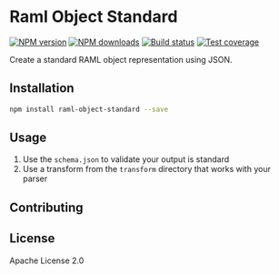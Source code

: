 # Raml Object Standard

[![NPM version][npm-image]][npm-url]
[![NPM downloads][downloads-image]][downloads-url]
[![Build status][travis-image]][travis-url]
[![Test coverage][coveralls-image]][coveralls-url]

Create a standard RAML object representation using JSON.

## Installation

```sh
npm install raml-object-standard --save
```

## Usage

1. Use the `schema.json` to validate your output is standard
2. Use a transform from the `transform` directory that works with your parser

## Contributing

## License

Apache License 2.0

[npm-image]: https://img.shields.io/npm/v/raml-object-standard.svg?style=flat
[npm-url]: https://npmjs.org/package/raml-object-standard
[downloads-image]: https://img.shields.io/npm/dm/raml-object-standard.svg?style=flat
[downloads-url]: https://npmjs.org/package/raml-object-standard
[travis-image]: https://img.shields.io/travis/mulesoft-labs/raml-object-standard.svg?style=flat
[travis-url]: https://travis-ci.org/mulesoft-labs/raml-object-standard
[coveralls-image]: https://img.shields.io/coveralls/mulesoft-labs/raml-object-standard.svg?style=flat
[coveralls-url]: https://coveralls.io/r/mulesoft-labs/raml-object-standard?branch=master
